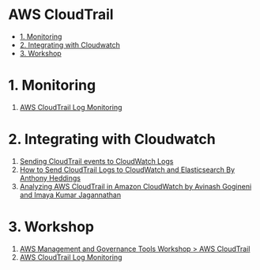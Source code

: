 <h1>AWS CloudTrail</h1>

<!-- TOC -->

- [1. Monitoring](#1-monitoring)
- [2. Integrating with Cloudwatch](#2-integrating-with-cloudwatch)
- [3. Workshop](#3-workshop)

<!-- /TOC -->

# 1. Monitoring

1. [AWS CloudTrail Log Monitoring](https://catalog.us-east-1.prod.workshops.aws/workshops/2e48b9fc-f721-4417-b811-962b7f31b61c/en-US/cleanup)

# 2. Integrating with Cloudwatch

1. [Sending CloudTrail events to CloudWatch Logs](https://docs.aws.amazon.com/awscloudtrail/latest/userguide/send-cloudtrail-events-to-cloudwatch-logs.html)
2. [How to Send CloudTrail Logs to CloudWatch and Elasticsearch By Anthony Heddings](https://www.howtogeek.com/devops/how-to-send-cloudtrail-logs-to-cloudwatch-and-elasticsearch/)
3. [Analyzing AWS CloudTrail in Amazon CloudWatch by Avinash Gogineni and Imaya Kumar Jagannathan ](https://aws.amazon.com/blogs/mt/analyzing-cloudtrail-in-cloudwatch/)

# 3. Workshop

1. [AWS Management and Governance Tools Workshop > AWS CloudTrail](https://mng.workshop.aws/cloudtrail.html)
1. [AWS CloudTrail Log Monitoring](https://catalog.us-east-1.prod.workshops.aws/workshops/2e48b9fc-f721-4417-b811-962b7f31b61c/en-US)